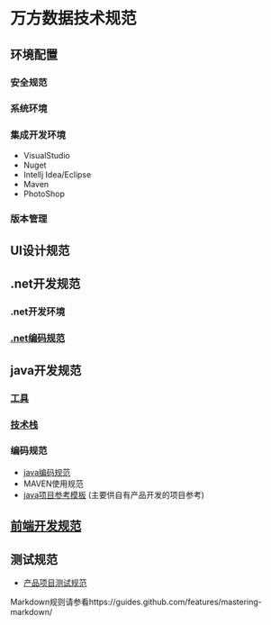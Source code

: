 # 万方数据技术规范
## 环境配置
### 安全规范
### 系统环境
### 集成开发环境
- VisualStudio
- Nuget
- Intellj Idea/Eclipse
- Maven
- PhotoShop

### 版本管理
## UI设计规范
## .net开发规范
### .net开发环境
### [.net编码规范](https://github.com/wanfangdata/guide/blob/master/dotnet开发规范/编码规范.md)
## java开发规范
### [工具](https://github.com/wanfangdata/guide/blob/master/java开发规范/工具.md)
### [技术栈](https://github.com/wanfangdata/guide/blob/master/java开发规范/技术栈.md)
### 编码规范
* [java编码规范](https://github.com/wanfangdata/guide/blob/master/java%E5%BC%80%E5%8F%91%E8%A7%84%E8%8C%83/%E7%BC%96%E7%A0%81%E8%A7%84%E8%8C%83.md) 
* MAVEN使用规范
* [java项目参考模板](https://github.com/wfjava-team/java-project-templete/releases) (主要供自有产品开发的项目参考)

## [前端开发规范](前端开发规范)
## 测试规范
* [产品项目测试规范](https://github.com/wanfangdata/guide/blob/master/%E6%B5%8B%E8%AF%95%E8%A7%84%E8%8C%83/%E4%BA%A7%E5%93%81%E9%A1%B9%E7%9B%AE%E6%B5%8B%E8%AF%95%E5%B7%A5%E4%BD%9C%E8%A7%84%E8%8C%83.md) 



Markdown规则请参看https://guides.github.com/features/mastering-markdown/
